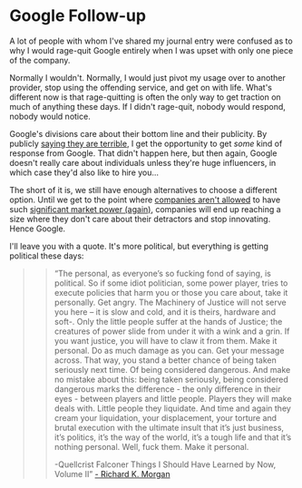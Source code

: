 # Google Follow-up

A lot of people with whom I've shared my journal entry were confused as to why
I would rage-quit Google entirely when I was upset with only one piece of the
company. 

Normally I wouldn't. Normally, I would just pivot my usage over to another
provider, stop using the offending service, and get on with life. What's
different now is that rage-quitting is often the only way to get traction on
much of anything these days. If I didn't rage-quit, nobody would respond,
nobody would notice.

Google's divisions care about their bottom line and their publicity. By publicly
[saying they are terrible][1], I get the opportunity to get *some* kind of
response from Google.  That didn't happen here, but then again, Google doesn't
really care about individuals unless they're huge influencers, in which case
they'd also like to hire you... 

The short of it is, we still have enough alternatives to choose a different
option. Until we get to the point where [companies aren't allowed][2] to have such
[significant market power (again)][3], companies will end up reaching a size
where they don't care about their detractors and stop innovating. Hence Google.

I'll leave you with a quote. It's more political, but everything is getting
political these days:

>>“The personal, as everyone’s so fucking fond of saying, is political. So if
>>some idiot politician, some power player, tries to execute policies that harm
>>you or those you care about, take it personally. Get angry. The Machinery of
>>Justice will not serve you here – it is slow and cold, and it is theirs,
>>hardware and soft-. Only the little people suffer at the hands of Justice; the
>>creatures of power slide from under it with a wink and a grin. If you want
>>justice, you will have to claw it from them. Make it personal. Do as much
>>damage as you can. Get your message across. That way, you stand a better chance
>>of being taken seriously next time. Of being considered dangerous. And make no
>>mistake about this: being taken seriously, being considered dangerous marks the
>>difference - the only difference in their eyes - between players and little
>>people. Players they will make deals with. Little people they liquidate. And
>>time and again they cream your liquidation, your displacement, your torture and
>>brutal execution with the ultimate insult that it’s just business, it’s
>>politics, it’s the way of the world, it’s a tough life and that it’s nothing
>>personal. Well, fuck them. Make it personal.
>>
>> -Quellcrist Falconer
>> Things I Should Have Learned by Now, Volume II” 
> [- Richard K. Morgan][4]

[1]:https://twitter.com/tydavis313/status/964328720210132992
[2]:https://en.wikipedia.org/wiki/Presidency_of_Theodore_Roosevelt#Trust_busting_and_regulation
[3]:http://www.ushistory.org/us/43b.asp
[4]:https://www.goodreads.com/quotes/tag/takeshi-kovacs
